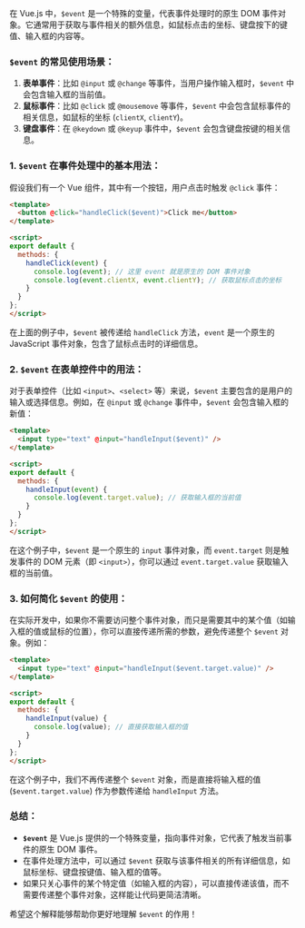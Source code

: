 在 Vue.js 中，`$event` 是一个特殊的变量，代表事件处理时的原生 DOM 事件对象。它通常用于获取与事件相关的额外信息，如鼠标点击的坐标、键盘按下的键值、输入框的内容等。

### `$event` 的常见使用场景：
1. **表单事件**：比如 `@input` 或 `@change` 等事件，当用户操作输入框时，`$event` 中会包含输入框的当前值。
2. **鼠标事件**：比如 `@click` 或 `@mousemove` 等事件，`$event` 中会包含鼠标事件的相关信息，如鼠标的坐标 (`clientX`, `clientY`)。
3. **键盘事件**：在 `@keydown` 或 `@keyup` 事件中，`$event` 会包含键盘按键的相关信息。

### 1. **`$event` 在事件处理中的基本用法**：

假设我们有一个 Vue 组件，其中有一个按钮，用户点击时触发 `@click` 事件：

```html
<template>
  <button @click="handleClick($event)">Click me</button>
</template>

<script>
export default {
  methods: {
    handleClick(event) {
      console.log(event); // 这里 event 就是原生的 DOM 事件对象
      console.log(event.clientX, event.clientY); // 获取鼠标点击的坐标
    }
  }
};
</script>
```

在上面的例子中，`$event` 被传递给 `handleClick` 方法，`event` 是一个原生的 JavaScript 事件对象，包含了鼠标点击时的详细信息。

### 2. **`$event` 在表单控件中的用法**：

对于表单控件（比如 `<input>`、`<select>` 等）来说，`$event` 主要包含的是用户的输入或选择信息。例如，在 `@input` 或 `@change` 事件中，`$event` 会包含输入框的新值：

```html
<template>
  <input type="text" @input="handleInput($event)" />
</template>

<script>
export default {
  methods: {
    handleInput(event) {
      console.log(event.target.value); // 获取输入框的当前值
    }
  }
};
</script>
```

在这个例子中，`$event` 是一个原生的 `input` 事件对象，而 `event.target` 则是触发事件的 DOM 元素（即 `<input>`），你可以通过 `event.target.value` 获取输入框的当前值。

### 3. **如何简化 `$event` 的使用：**

在实际开发中，如果你不需要访问整个事件对象，而只是需要其中的某个值（如输入框的值或鼠标的位置），你可以直接传递所需的参数，避免传递整个 `$event` 对象。例如：

```html
<template>
  <input type="text" @input="handleInput($event.target.value)" />
</template>

<script>
export default {
  methods: {
    handleInput(value) {
      console.log(value); // 直接获取输入框的值
    }
  }
};
</script>
```

在这个例子中，我们不再传递整个 `$event` 对象，而是直接将输入框的值 (`$event.target.value`) 作为参数传递给 `handleInput` 方法。

### 总结：
- **`$event`** 是 Vue.js 提供的一个特殊变量，指向事件对象，它代表了触发当前事件的原生 DOM 事件。
- 在事件处理方法中，可以通过 `$event` 获取与该事件相关的所有详细信息，如鼠标坐标、键盘按键值、输入框的值等。
- 如果只关心事件的某个特定值（如输入框的内容），可以直接传递该值，而不需要传递整个事件对象，这样能让代码更简洁清晰。

希望这个解释能够帮助你更好地理解 `$event` 的作用！
